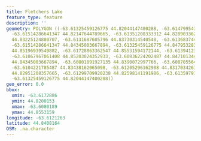 ```yaml
---
title: Fletchers Lake
feature_type: feature
description: ''
geometry: POLYGON ((-63.61325459126775 44.82044147400288, -63.61479954365995 44.82001530288144,
  -63.61514286641347 44.82147644789665, -63.61351208333312 44.82890336251268, -63.61634449605216
  44.83225124880707, -63.6131687605796 44.83730314540548, -63.61368374471033 44.84162429585549,
  -63.61514286641347 44.84345003667894, -63.61325459126775 44.84795328333067, -63.61488537434812
  44.85196939549882, -63.61728863362547 44.85531594172144, -63.6139412367757 44.85470749323675,
  -63.61067967061408 44.85203024352933, -63.60836224202487 44.84710134474848, -63.60861973409023
  44.84345003667894, -63.60801891927135 44.8390072997766, -63.60870556477929 44.836329320278,
  -63.6104221785487 44.83438162065098, -63.61205296162908 44.83170342617553, -63.61273960713702
  44.82951208357665, -63.61299709920238 44.82598141191986, -63.61359791402128 44.82312019177633,
  -63.61325459126775 44.82044147400288))
geo_error: 0.0
bbox:
  xmin: -63.6172886
  ymin: 44.8200153
  xmax: -63.6080189
  ymax: 44.8553159
longitude: -63.6121263
latitude: 44.8408164
OSM: .na.character
---
```

